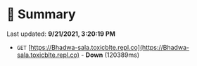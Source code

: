 # 📖 Summary
Last updated: **9/21/2021, 3:20:19 PM**

- `GET` [https://Bhadwa-sala.toxicblte.repl.co](https://Bhadwa-sala.toxicblte.repl.co) - **Down** (120389ms)
